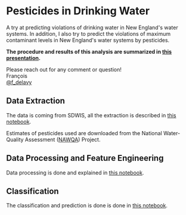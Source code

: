 # Pesticides in Drinking Water

A try at predicting violations of drinking water in New England's water systems. In addition, I also try to predict the violations of maximum contaminant levels in New England's water systems by pesticides.  

**The procedure and results of this analysis are summarized in [this presentation](https://docs.google.com/presentation/d/1_BFCSApEwgKDsnK_6E4I5ZDO8wfYpLv-QmWbZlTdxt4/edit?usp=sharing).**

Please reach out for any comment or question!  
François  
[@f_delavy](https://twitter.com/f_delavy)  



## Data Extraction

The data is coming from SDWIS, all the extraction is described in [this notebook](https://github.com/de-la-viz/pesticides_in_drinking_water/blob/master/code/Data_Extraction.ipynb).

Estimates of pesticides used are downloaded from the National Water-Quality Assessment ([NAWQA](https://water.usgs.gov/nawqa/pnsp/usage/maps/county-level/)) Project.

## Data Processing and Feature Engineering

Data processing is done and explained in [this notebook](https://github.com/de-la-viz/pesticides_in_drinking_water/blob/master/code/Data_Processing_and_Feature_Engineering.ipynb).

## Classification

The classification and prediction is done is done in [this notebook](https://github.com/de-la-viz/pesticides_in_drinking_water/blob/master/code/Classification.ipynb).

